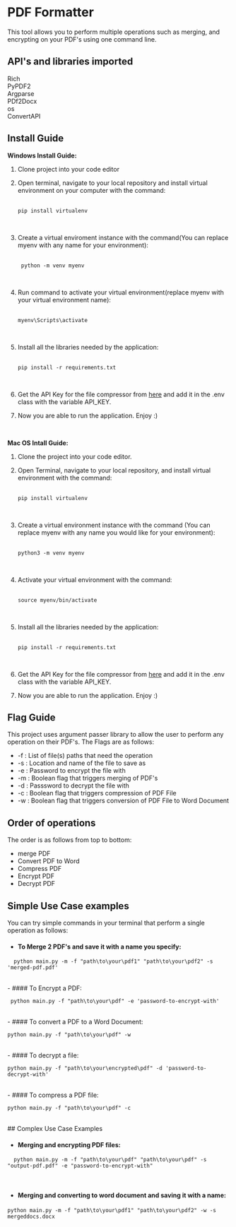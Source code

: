 # PDF Formatter
This tool allows you to perform multiple operations such as merging, and encrypting on your PDF's using one command line.

## API's and libraries imported
  Rich <br>
  PyPDF2<br>
  Argparse<br>
  PDf2Docx<br>
  os<br>
  ConvertAPI<br>
  
  
  

## Install Guide

**Windows Install Guide:**
1) Clone project into your code editor
2) Open terminal, navigate to your local repository and install virtual environment on your computer with the command: <br> <br>
  
   ```
   pip install virtualenv
   ```
   
   <br>
   
3) Create a virtual enviroment instance with the command(You can replace myenv with any name for your environment):<br><br>
    
    ```
     python -m venv myenv
    ```
    
    <br>

4) Run command to activate your virtual environment(replace myenv with your virtual environment name):<br><br>

   ``` 
   myenv\Scripts\activate
   ```
   
   <br>
   
5) Install all the libraries needed by the application: <br><br>
    
    ```
    pip install -r requirements.txt
    ```

   <br>
   
6) Get the API Key for the file compressor from [here](https://www.convertapi.com/pdf-to-compress/python) and add it in the .env class with the variable API_KEY.
7) Now you are able to run the application. Enjoy :)

<br>

**Mac OS Intall Guide:**
1) Clone the project into your code editor.
2) Open Terminal, navigate to your local repository, and install virtual environment with the command:<br><br>

   ```
   pip install virtualenv
   ```
  <br>
  
3) Create a virtual environment instance with the command (You can replace myenv with any name you would like for your environment):<br><br>

   ```
   python3 -m venv myenv
   ```

   <br>
4) Activate your virtual environment with the command:<br><br>

   ```
   source myenv/bin/activate
   ```

   <br>
5) Install all the libraries needed by the application: <br><br>

    ```
    pip install -r requirements.txt
    ```

    <br>
   
6) Get the API Key for the file compressor from [here](https://www.convertapi.com/pdf-to-compress/python) and add it in the .env class with the variable API_KEY.
7) Now you are able to run the application. Enjoy :)


## Flag Guide
This project uses argument passer library to allow the user to perform any operation on their PDF's. The Flags are as follows:
  - -f : List of file(s) paths that need the operation <br>
  - -s : Location and name of the file to save as <br>
  - -e : Password to encrypt the file with <br>
  - -m : Boolean flag that triggers merging of PDF's <br>
  - -d : Passsword to decrypt the file with <br>
  - -c : Boolean flag that triggers compression of PDF File <br>
  - -w : Boolean flag that triggers conversion of PDF File to Word Document <br>

## Order of operations
The order is as follows from top to bottom:
- merge PDF
- Convert PDF to Word
- Compress PDF
- Encrypt PDF
- Decrypt PDF

## Simple Use Case examples
You can try simple commands in your terminal that perform a single operation as follows: 

-  #### To Merge 2 PDF's and save it with a name you specify:<br>
```
  python main.py -m -f "path\to\your\pdf1" "path\to\your\pdf2" -s 'merged-pdf.pdf'
```
<br>
-  #### To Encrypt a PDF:<br>

 ```
  python main.py -f "path\to\your\pdf" -e 'password-to-encrypt-with'
 ``` 
   <br>
- #### To convert a PDF to a Word Document:<br>

  ```
  python main.py -f "path\to\your\pdf" -w
  ``` 
   <br>
- #### To decrypt a file:<br>

  ```
  python main.py -f "path\to\your\encrypted\pdf" -d 'password-to-decrypt-with'
  ```
   <br>
- #### To compress a PDF file:<br>

  ```
  python main.py -f "path\to\your\pdf" -c
  ``` 
 <br>
## Complex Use Case Examples

- #### Merging and encrypting PDF files:<br>
```
  python main.py -m -f "path\to\your\pdf" "path\to\your\pdf" -s "output-pdf.pdf" -e "password-to-encrypt-with"
```
<br>

-  #### Merging and converting to word document and saving it with a name:<br>
  ```
  python main.py -m -f "path\to\your\pdf1" "path\to\your\pdf2" -w -s mergeddocs.docx
 ```
 <br>
  
